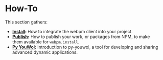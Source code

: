 # How-To

This section gathers:

*  **[Install](@nav/how-to/install):** How to integrate the webpm client into your project.
*  **[Publish](@nav/how-to/publish):** How to publish your work, or packages from NPM, to make them available for 
`webpm.install`.
*  **[Py YouWol](@nav/how-to/py-youwol):** Introduction to py-youwol, a tool for developing and sharing advanced 
   dynamic applications.